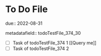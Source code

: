 # To Do File

due:: 2022-08-31

metadatafield:: todoTestFile_374\_30

- [ ] Task of todoTestFile_374 1 [[Query me]]
- [ ] Task of todoTestFile_374 2
